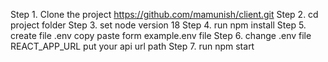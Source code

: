 
Step 1. Clone the project https://github.com/mamunish/client.git
Step 2. cd project folder
Step 3. set node version 18
Step 4. run npm install
Step 5. create file .env copy paste form example.env file
Step 6. change .env file REACT_APP_URL put your api url path
Step 7. run npm start 
